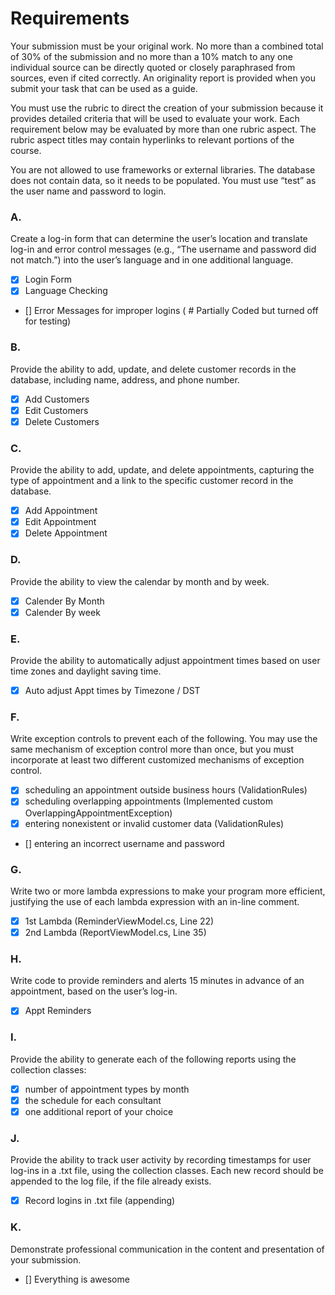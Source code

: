 # Requirements
Your submission must be your original work. No more than a combined total of 30% of the submission and no more than a 10% match to any one individual source can be directly quoted or closely paraphrased from sources, even if cited correctly. An originality report is provided when you submit your task that can be used as a guide.

You must use the rubric to direct the creation of your submission because it provides detailed criteria that will be used to evaluate your work. Each requirement below may be evaluated by more than one rubric aspect. The rubric aspect titles may contain hyperlinks to relevant portions of the course.

You are not allowed to use frameworks or external libraries. The database does not contain data, so it needs to be populated. You must use “test” as the user name and password to login.

### A.
Create a log-in form that can determine the user’s location and translate log-in and error control messages (e.g., “The username and password did not match.”) into the user’s language and in one additional language.  
- [X] Login Form
- [X] Language Checking
- [] Error Messages for improper logins ( # Partially Coded but turned off for testing)

### B.
Provide the ability to add, update, and delete customer records in the database, including name, address, and phone number.  
- [X] Add Customers  
- [X] Edit Customers  
- [X] Delete Customers  

### C.
Provide the ability to add, update, and delete appointments, capturing the type of appointment and a link to the specific customer record in the database.  
- [X] Add Appointment  
- [X] Edit Appointment  
- [X] Delete Appointment  

### D.
Provide the ability to view the calendar by month and by week.
- [X] Calender By Month
- [X] Calender By week

### E.
Provide the ability to automatically adjust appointment times based on user time zones and daylight saving time.
- [X] Auto adjust Appt times by Timezone / DST

### F.
Write exception controls to prevent each of the following. You may use the same mechanism of exception control more than once, but you must incorporate at least two different customized mechanisms of exception control.

- [X] scheduling an appointment outside business hours (ValidationRules)
- [X] scheduling overlapping appointments (Implemented custom OverlappingAppointmentException)
- [X] entering nonexistent or invalid customer data (ValidationRules)
- [] entering an incorrect username and password

### G.
Write two or more lambda expressions to make your program more efficient, justifying the use of each lambda expression with an in-line comment.
- [X] 1st Lambda (ReminderViewModel.cs, Line 22)
- [X] 2nd Lambda (ReportViewModel.cs, Line 35)

### H.
Write code to provide reminders and alerts 15 minutes in advance of an appointment, based on the user’s log-in.
- [X] Appt Reminders

### I.
Provide the ability to generate each  of the following reports using the collection classes:
- [X] number of appointment types by month
- [X] the schedule for each  consultant
- [X] one additional report of your choice 

### J.
Provide the ability to track user activity by recording timestamps for user log-ins in a .txt file, using the collection classes. Each new record should be appended to the log file, if the file already exists.
- [X] Record logins in .txt file (appending)

### K.
Demonstrate professional communication in the content and presentation of your submission.
- [] Everything is awesome
